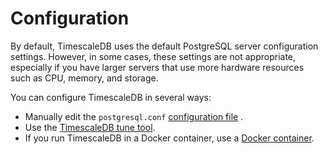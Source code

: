 # Configuration
By default, TimescaleDB uses the default PostgreSQL server configuration
settings. However, in some cases, these settings are not appropriate, especially
if you have larger servers that use more hardware resources such as CPU, memory,
and storage.

You can configure TimescaleDB in several ways:
*   Manually edit the `postgresql.conf` [configuration file][postgresql-conf] .
*   Use the [TimescaleDB tune tool][tstune-conf].
*   If you run TimescaleDB in a Docker container, use a [Docker container][docker-conf].

[postgresql-conf]: /how-to-guides/configuration/postgres-config
[tstune-conf]: /how-to-guides/configuration/timescaledb-tune
[docker-conf]: /how-to-guides/configuration/docker-config
